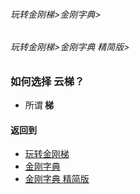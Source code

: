 ###### 玩转金刚梯>金刚字典>
###### 玩转金刚梯>金刚字典 精简版>

### 如何选择 云梯？
- 所谓<Strong> 梯 </Strong>
#### 返回到
- [玩转金刚梯](https://github.com/a2zitpro/web/blob/master/LadderFree/A.md)
- [金刚字典](https://github.com/a2zitpro/web/blob/master/LadderFree/kkDictionary/KKDictionary.md)
- [金刚字典 精简版](https://github.com/a2zitpro/web/blob/master/LadderFree/kkDictionary/KKDictionaryShortVersion.md)

